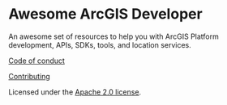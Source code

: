 # Awesome ArcGIS Developer

An awesome set of resources to help you with ArcGIS Platform development, APIs, SDKs, tools, and location services.

[Code of conduct](CODE_OF_CONDUCT.md)

[Contributing](CONTRIBUTING.md)

Licensed under the [Apache 2.0 license](LICENSE.md).
